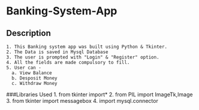 # Banking-System-App

## Description
    1. This Banking system app was built using Python & Tkinter.
    2. The Data is saved in Mysql Database
    3. The user is prompted with "Login" & "Register" option.
    4. All the fields are made compulsory to fill.
    5. User can - 
      a. View Balance
      b. Desposit Money
      c. Withdraw Money

###Libraries Used
    1. from tkinter import*
    2. from PIL import ImageTk,Image
    3. from tkinter import messagebox
    4. import mysql.connector
